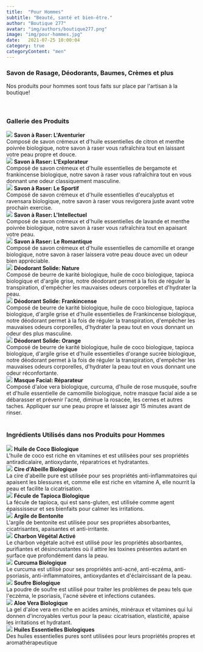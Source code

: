 ```yaml
---
title:  "Pour Hommes"
subtitle: "Beauté, santé et bien-être."
author: "Boutique 277"
avatar: "img/authors/boutique277.png"
image: "img/pour-hommes.jpg"
date:   2021-07-25 10:00:04
category: true
categoryContent: "men"
---
```


### Savon de Rasage, Déodorants, Baumes, Crèmes et plus
Nos produits pour hommes sont tous faits sur place par l'artisan à la boutique!
<br /><br /><br />

### Gallerie des Produits
<img class="post-image-product" src="/img/products/shavingsoaps/laventurier.png">
<strong>Savon à Raser: L'Aventurier</strong><br />
Composé de savon crémeux et d'huile essentielles de citron et menthe poivrée biologique, notre savon à raser vous rafraîchira tout en laissant votre peau propre et douce.
<div class="post-image-clear"></div>

<img class="post-image-product" src="/img/products/shavingsoaps/lexplorateur.png">
<strong>Savon à Raser: L'Explorateur</strong><br />
Composé de savon crémeux et d'huile essentielles de bergamote et frankincense biologique, notre savon à raser vous rafraîchira tout en vous donnant une odeur classiquement masculine.
<div class="post-image-clear"></div>

<img class="post-image-product" src="/img/products/shavingsoaps/lesportif.png">
<strong>Savon à Raser: Le Sportif</strong><br />
Composé de savon crémeux et d'huile essentielles d'eucalyptus et ravensara biologique, notre savon à raser vous revigorera juste avant votre prochain exercise.
<div class="post-image-clear"></div>

<img class="post-image-product" src="/img/products/shavingsoaps/lintellectuel.png">
<strong>Savon à Raser: L'Intellectuel</strong><br />
Composé de savon crémeux et d'huile essentielles de lavande et menthe poivrée biologique, notre savon à raser vous rafraîchira tout en apaisant votre peau.
<div class="post-image-clear"></div>

<img class="post-image-product" src="/img/products/shavingsoaps/leromantique.png">
<strong>Savon à Raser: Le Romantique</strong><br />
Composé de savon crémeux et d'huile essentielles de camomille et orange biologique, notre savon à raser laissera votre peau douce avec un odeur bien appréciable.
<div class="post-image-clear"></div>

<img class="post-image-product" src="/img/products/deodorants/naturel.png">
<strong>Déodorant Solide: Nature</strong><br />
Composé de beurre de karité biologique, huile de coco biologique, tapioca biologique et d'argile grise, notre déodorant permet à la fois de réguler la transpiration, d'empêcher les mauvaises odeurs corporelles et d'hydrater la peau.
<div class="post-image-clear"></div>

<img class="post-image-product" src="/img/products/deodorants/frankincense.png">
<strong>Déodorant Solide: Frankincense</strong><br />
Composé de beurre de karité biologique, huile de coco biologique, tapioca biologique, d'argile grise et d'huile essentielles de Frankincense biologique, notre déodorant permet à la fois de réguler la transpiration, d'empêcher les mauvaises odeurs corporelles, d'hydrater la peau tout en vous donnant un odeur des plus masculine.
<div class="post-image-clear"></div>

<img class="post-image-product" src="/img/products/deodorants/orange.png">
<strong>Déodorant Solide: Orange</strong><br />
Composé de beurre de karité biologique, huile de coco biologique, tapioca biologique, d'argile grise et d'huile essentielles d'orange sucrée biologique, notre déodorant permet à la fois de réguler la transpiration, d'empêcher les mauvaises odeurs corporelles, d'hydrater la peau tout en vous donnant une odeur réconfortante.
<div class="post-image-clear"></div>

<img class="post-image-product" src="/img/products/masks/reparateur.png">
<strong>Masque Facial: Réparateur</strong><br />
Composé d'aloe vera biologique, curcuma, d'huile de rose musquée, soufre et d'huile essentielle de camomille biologique, notre masque facial aide a se débarasser et prévenir l'acné, diminue la rosacée, les cernes et autres taches. Appliquer sur une peau propre et laissez agir 15 minutes avant de rinser.
<div class="post-image-clear"></div>
<br />

### Ingrédients Utilisés dans nos Produits pour Hommes
<img class="post-image" src="/img/ingredients/cocooil.png">
<strong>Huile de Coco Biologique</strong><br />
L'huile de coco est riche en vitamines et est utilisées pour ses propriétés antiradicalaire, antioxydante, réparatrices et hydratantes.
<div class="post-image-clear"></div>

<img class="post-image" src="/img/ingredients/beeswax.png">
<strong>Cire d'Abeille Biologique</strong><br />
La cire d'abeille pure est utilisée pour ses propriétés anti-inflammatoires qui apaisent les blessures et, comme elle est riche en vitamine A, elle nourrit la peau et facilite la cicatrisation.
<div class="post-image-clear"></div>

<img class="post-image" src="/img/ingredients/tapiocastarch.png">
<strong>Fécule de Tapioca Biologique</strong><br />
La fécule de tapioca, qui est sans-gluten, est utilisée comme agent épaississeur et ses bienfaits pour calmer les irritations.
<div class="post-image-clear"></div>

<img class="post-image" src="/img/ingredients/bentoniteclay.png">
<strong>Argile de Bentonite</strong><br />
L'argile de bentonite est utilisée pour ses propriétes absorbantes, cicatrisantes, apaisantes et anti-irritante.
<div class="post-image-clear"></div>

<img class="post-image" src="/img/ingredients/activatedcharcoal.png">
<strong>Charbon Végétal Activé</strong><br />
Le charbon végétale acitvé est utilisé pour les propriétés absorbantes, purifiantes et désincrustantes où il attire les toxines présentes autant en surface que profondément dans la peau.
<div class="post-image-clear"></div>

<img class="post-image" src="/img/ingredients/turmeric.png">
<strong>Curcuma Biologique</strong><br />
Le curcuma est utilisé pour ses propriétés anti-acné, anti-eczéma, anti-psoriasis, anti-inflammatoires, antioxydantes et d'éclaircissant de la peau.
<div class="post-image-clear"></div>

<img class="post-image" src="/img/ingredients/sulfurpowder.png">
<strong>Soufre Biologique</strong><br />
La poudre de soufre est utilisé pour traiter les problèmes de peau tels que l'eczéma, le psoriasis, l'acné sévère et infections cutanées.
<div class="post-image-clear"></div>

<img class="post-image" src="/img/ingredients/aloevera.png">
<strong>Aloe Vera Biologique</strong><br />
La gel d'aloe vera en riche en acides aminés, minéraux et vitamines qui lui donnen d'incroyables vertus pour la peau: cicatrisation, elasticité, apaise les irritations et hydratant.
<div class="post-image-clear"></div>

<img class="post-image" src="/img/ingredients/essentialoils.png">
<strong>Huiles Essentielles Biologiques</strong><br />
Des huiles essentielles pures sont utilisées pour leurs propriétés propres et aromathérapeutique
<div class="post-image-clear"></div>
